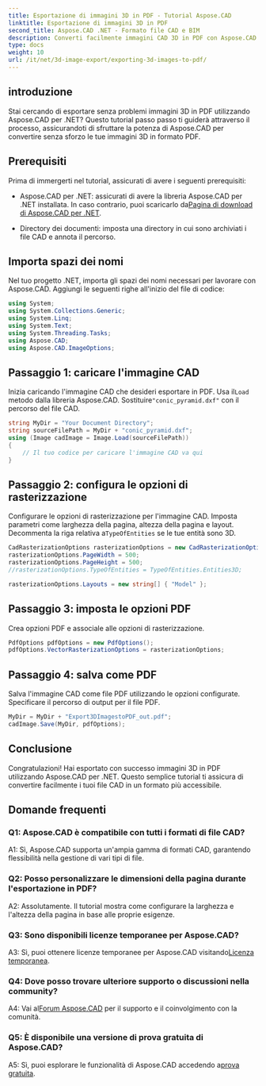 ```yaml
---
title: Esportazione di immagini 3D in PDF - Tutorial Aspose.CAD
linktitle: Esportazione di immagini 3D in PDF
second_title: Aspose.CAD .NET - Formato file CAD e BIM
description: Converti facilmente immagini CAD 3D in PDF con Aspose.CAD per .NET. Segui il nostro tutorial passo passo per esportare PDF senza problemi.
type: docs
weight: 10
url: /it/net/3d-image-export/exporting-3d-images-to-pdf/
---
```

## introduzione

Stai cercando di esportare senza problemi immagini 3D in PDF utilizzando Aspose.CAD per .NET? Questo tutorial passo passo ti guiderà attraverso il processo, assicurandoti di sfruttare la potenza di Aspose.CAD per convertire senza sforzo le tue immagini 3D in formato PDF.

## Prerequisiti

Prima di immergerti nel tutorial, assicurati di avere i seguenti prerequisiti:

-  Aspose.CAD per .NET: assicurati di avere la libreria Aspose.CAD per .NET installata. In caso contrario, puoi scaricarlo da[Pagina di download di Aspose.CAD per .NET](https://releases.aspose.com/cad/net/).

- Directory dei documenti: imposta una directory in cui sono archiviati i file CAD e annota il percorso.

## Importa spazi dei nomi

Nel tuo progetto .NET, importa gli spazi dei nomi necessari per lavorare con Aspose.CAD. Aggiungi le seguenti righe all'inizio del file di codice:

```csharp
using System;
using System.Collections.Generic;
using System.Linq;
using System.Text;
using System.Threading.Tasks;
using Aspose.CAD;
using Aspose.CAD.ImageOptions;
```

## Passaggio 1: caricare l'immagine CAD

 Inizia caricando l'immagine CAD che desideri esportare in PDF. Usa il`Load` metodo dalla libreria Aspose.CAD. Sostituire`"conic_pyramid.dxf"` con il percorso del file CAD.

```csharp
string MyDir = "Your Document Directory";
string sourceFilePath = MyDir + "conic_pyramid.dxf";
using (Image cadImage = Image.Load(sourceFilePath))
{
    // Il tuo codice per caricare l'immagine CAD va qui
}
```

## Passaggio 2: configura le opzioni di rasterizzazione

 Configurare le opzioni di rasterizzazione per l'immagine CAD. Imposta parametri come larghezza della pagina, altezza della pagina e layout. Decommenta la riga relativa a`TypeOfEntities` se le tue entità sono 3D.

```csharp
CadRasterizationOptions rasterizationOptions = new CadRasterizationOptions();
rasterizationOptions.PageWidth = 500;
rasterizationOptions.PageHeight = 500;
//rasterizationOptions.TypeOfEntities = TypeOfEntities.Entities3D;

rasterizationOptions.Layouts = new string[] { "Model" };
```

## Passaggio 3: imposta le opzioni PDF

Crea opzioni PDF e associale alle opzioni di rasterizzazione.

```csharp
PdfOptions pdfOptions = new PdfOptions();
pdfOptions.VectorRasterizationOptions = rasterizationOptions;
```

## Passaggio 4: salva come PDF

Salva l'immagine CAD come file PDF utilizzando le opzioni configurate. Specificare il percorso di output per il file PDF.

```csharp
MyDir = MyDir + "Export3DImagestoPDF_out.pdf";
cadImage.Save(MyDir, pdfOptions);
```

## Conclusione

Congratulazioni! Hai esportato con successo immagini 3D in PDF utilizzando Aspose.CAD per .NET. Questo semplice tutorial ti assicura di convertire facilmente i tuoi file CAD in un formato più accessibile.

## Domande frequenti

### Q1: Aspose.CAD è compatibile con tutti i formati di file CAD?

A1: Sì, Aspose.CAD supporta un'ampia gamma di formati CAD, garantendo flessibilità nella gestione di vari tipi di file.

### Q2: Posso personalizzare le dimensioni della pagina durante l'esportazione in PDF?

A2: Assolutamente. Il tutorial mostra come configurare la larghezza e l'altezza della pagina in base alle proprie esigenze.

### Q3: Sono disponibili licenze temporanee per Aspose.CAD?

A3: Sì, puoi ottenere licenze temporanee per Aspose.CAD visitando[Licenza temporanea](https://purchase.aspose.com/temporary-license/).

### Q4: Dove posso trovare ulteriore supporto o discussioni nella community?

 A4: Vai al[Forum Aspose.CAD](https://forum.aspose.com/c/cad/19) per il supporto e il coinvolgimento con la comunità.

### Q5: È disponibile una versione di prova gratuita di Aspose.CAD?

 A5: Sì, puoi esplorare le funzionalità di Aspose.CAD accedendo a[prova gratuita](https://releases.aspose.com/).